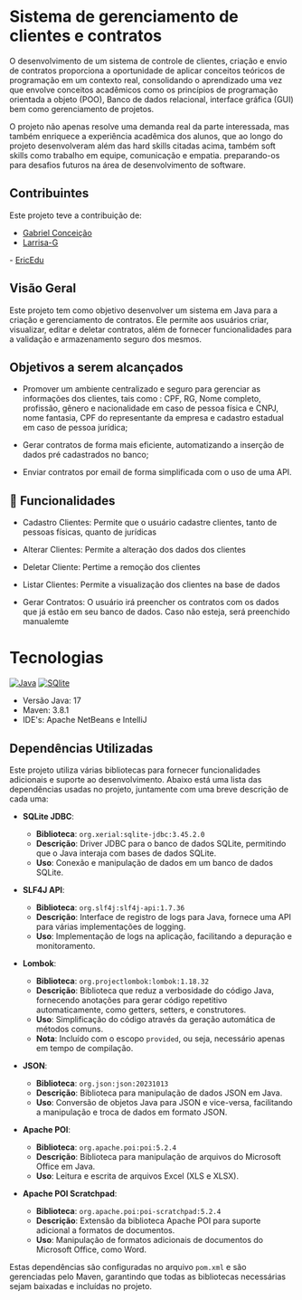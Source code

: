 # Sistema de gerenciamento de clientes e contratos

O desenvolvimento de um sistema de controle de clientes, criação e envio de contratos proporciona a oportunidade de aplicar conceitos teóricos de programação em um
contexto real, consolidando o aprendizado uma vez que envolve conceitos acadêmicos como os princípios de programação orientada a objeto (POO), Banco de dados relacional, interface gráfica (GUI) bem como gerenciamento de projetos.

O projeto não apenas resolve uma demanda real da parte interessada, mas também enriquece a experiência acadêmica dos alunos, que ao longo do projeto desenvolveram além
das hard skills citadas acima,  também soft skills como trabalho em equipe, comunicação e empatia. preparando-os para desafios futuros na área de desenvolvimento de software.

## Contribuintes
Este projeto teve a contribuição de:
-  <a href="https://github.com/gabrielssconceicao" target="_blank">Gabriel Conceição</a>
-  <a href="https://github.com/Larrisa-G" target="_blank">Larrisa-G
</a>
-  <a href="https://github.com/EricEdu" target="_blank">EricEdu</a>

## Visão Geral
Este projeto tem como objetivo desenvolver um sistema em Java para a criação e gerenciamento de contratos. Ele permite aos usuários criar, visualizar, editar e deletar contratos, além de fornecer funcionalidades para a validação e armazenamento seguro dos mesmos.

## Objetivos a serem alcançados 

  - Promover um ambiente centralizado e seguro para gerenciar as informações dos clientes, tais como : CPF, RG, Nome completo, profissão, gênero e nacionalidade em caso de pessoa física e CNPJ, nome fantasia, CPF do representante da empresa e cadastro estadual em caso de pessoa jurídica;
    
  - Gerar contratos de forma mais eficiente, automatizando a inserção de dados pré cadastrados no banco;
    
  - Enviar contratos por email de forma simplificada com o uso de uma API.
  
## 🚀 Funcionalidades

- Cadastro Clientes: Permite que o usuário cadastre clientes, tanto de pessoas físicas, quanto de jurídicas
  
- Alterar Clientes: Permite a alteração dos dados dos clientes
  
- Deletar Cliente: Pertime a remoção dos clientes
  
- Listar Clientes: Permite a visualização dos clientes na base de dados
  
- Gerar Contratos: O usuário irá preencher os contratos com os dados que já estão em seu banco de dados. Caso não esteja, será preenchido manualemte


# Tecnologias

[![Java](https://img.shields.io/badge/Java-ED8B00?style=for-the-badge&logo=openjdk&logoColor=white)]()
[![SQlite](https://img.shields.io/badge/SQLite-07405E?style=for-the-badge&logo=sqlite&logoColor=white)]()

- Versão Java: 17
- Maven: 3.8.1
- IDE's: Apache NetBeans e IntelliJ

## Dependências Utilizadas

Este projeto utiliza várias bibliotecas para fornecer funcionalidades adicionais e suporte ao desenvolvimento. Abaixo está uma lista das dependências usadas no projeto, juntamente com uma breve descrição de cada uma:

- **SQLite JDBC**:
  - **Biblioteca**: `org.xerial:sqlite-jdbc:3.45.2.0`
  - **Descrição**: Driver JDBC para o banco de dados SQLite, permitindo que o Java interaja com bases de dados SQLite.
  - **Uso**: Conexão e manipulação de dados em um banco de dados SQLite.

- **SLF4J API**:
  - **Biblioteca**: `org.slf4j:slf4j-api:1.7.36`
  - **Descrição**: Interface de registro de logs para Java, fornece uma API para várias implementações de logging.
  - **Uso**: Implementação de logs na aplicação, facilitando a depuração e monitoramento.

- **Lombok**:
  - **Biblioteca**: `org.projectlombok:lombok:1.18.32`
  - **Descrição**: Biblioteca que reduz a verbosidade do código Java, fornecendo anotações para gerar código repetitivo automaticamente, como getters, setters, e construtores.
  - **Uso**: Simplificação do código através da geração automática de métodos comuns.
  - **Nota**: Incluído com o escopo `provided`, ou seja, necessário apenas em tempo de compilação.

- **JSON**:
  - **Biblioteca**: `org.json:json:20231013`
  - **Descrição**: Biblioteca para manipulação de dados JSON em Java.
  - **Uso**: Conversão de objetos Java para JSON e vice-versa, facilitando a manipulação e troca de dados em formato JSON.

- **Apache POI**:
  - **Biblioteca**: `org.apache.poi:poi:5.2.4`
  - **Descrição**: Biblioteca para manipulação de arquivos do Microsoft Office em Java.
  - **Uso**: Leitura e escrita de arquivos Excel (XLS e XLSX).

- **Apache POI Scratchpad**:
  - **Biblioteca**: `org.apache.poi:poi-scratchpad:5.2.4`
  - **Descrição**: Extensão da biblioteca Apache POI para suporte adicional a formatos de documentos.
  - **Uso**: Manipulação de formatos adicionais de documentos do Microsoft Office, como Word.

Estas dependências são configuradas no arquivo `pom.xml` e são gerenciadas pelo Maven, garantindo que todas as bibliotecas necessárias sejam baixadas e incluídas no projeto.

